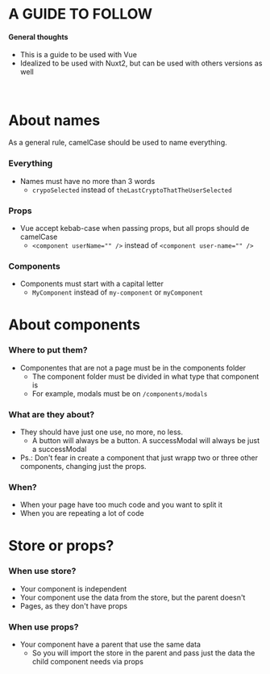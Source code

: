 # A GUIDE TO FOLLOW

#### General thoughts
- This is a guide to be used with Vue
- Idealized to be used with Nuxt2, but can be used with others versions as well

</br>

# About names
As a general rule, camelCase should be used to name everything.
### Everything
- Names must have no more than 3 words
  - ```crypoSelected``` instead of ```theLastCryptoThatTheUserSelected```

### Props
- Vue accept kebab-case when passing props, but all props should de camelCase
  - ```<component userName="" />``` instead of ```<component user-name="" />```

### Components
- Components must start with a capital letter
  - ```MyComponent``` instead of ```my-component``` or ```myComponent```

# About components
### Where to put them?
- Componentes that are not a page must be in the components folder
  - The component folder must be divided in what type that component is
  - For example, modals must be on ```/components/modals```
 
### What are they about?
- They should have just one use, no more, no less.
  - A button will always be a button. A successModal will always be just a successModal
- Ps.: Don't fear in create a component that just wrapp two or three other components, changing just the props.
 
### When?
- When your page have too much code and you want to split it
- When you are repeating a lot of code

# Store or props?
### When use store?
- Your component is independent
- Your component use the data from the store, but the parent doesn't
- Pages, as they don't have props

### When use props?
- Your component have a parent that use the same data
  - So you will import the store in the parent and pass just the data the child component needs via props
